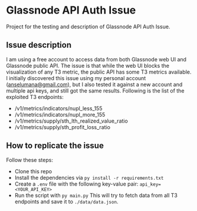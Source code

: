 # Glassnode API Auth Issue
Project for the testing and description of Glassnode API Auth Issue.

## Issue description
I am using a free account to access data from both Glassnode web UI and Glassnode public API.
The issue is that while the web UI blocks the visualization of any T3 metric, the public API has some T3 metrics available.
I initially discovered this issue using my personal account (anselumana@gmail.com), but I also tested it against a new account and multiple api keys, and still got the same results.
Following is the list of the exploited T3 endpoints:
* /v1/metrics/indicators/nupl_less_155
* /v1/metrics/indicators/nupl_more_155
* /v1/metrics/supply/sth_lth_realized_value_ratio
* /v1/metrics/supply/sth_profit_loss_ratio

## How to replicate the issue
Follow these steps:
* Clone this repo
* Install the dependencies via `py install -r requirements.txt`
* Create a `.env` file with the following key-value pair: `api_key=<YOUR_API_KEY>`
* Run the script with `py main.py`
This will try to fetch data from all T3 endpoints and save it to `./data/data.json`.
